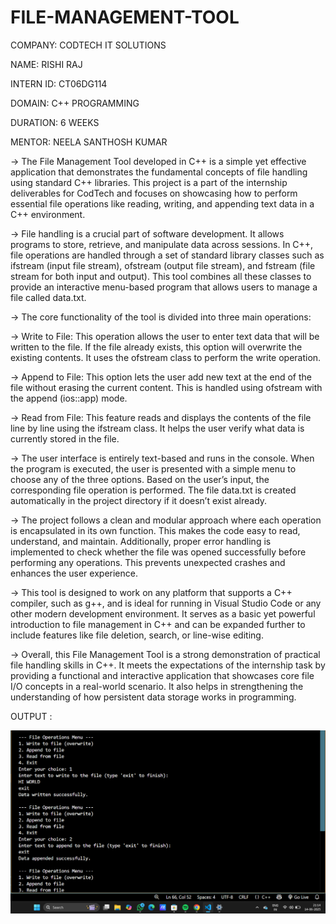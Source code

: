 # FILE-MANAGEMENT-TOOL

COMPANY: CODTECH IT SOLUTIONS

NAME: RISHI RAJ

INTERN ID: CT06DG114

DOMAIN: C++ PROGRAMMING

DURATION: 6 WEEKS

MENTOR: NEELA SANTHOSH KUMAR

-> The File Management Tool developed in C++ is a simple yet effective application that demonstrates the fundamental concepts of file handling using standard C++ libraries. This project is a     part of the internship deliverables for CodTech and focuses on showcasing how to perform essential file operations like reading, writing, and appending text data in a C++ environment.

-> File handling is a crucial part of software development. It allows programs to store, retrieve, and manipulate data across sessions. In C++, file operations are handled through a set of       standard library classes such as ifstream (input file stream), ofstream (output file stream), and fstream (file stream for both input and output). This tool combines all these classes to      provide an interactive menu-based program that allows users to manage a file called data.txt.

-> The core functionality of the tool is divided into three main operations:

-> Write to File: This operation allows the user to enter text data that will be written to the file. If the file already exists, this option will overwrite the existing contents. It uses the    ofstream class to perform the write operation.

-> Append to File: This option lets the user add new text at the end of the file without erasing the current content. This is handled using ofstream with the append (ios::app) mode.

-> Read from File: This feature reads and displays the contents of the file line by line using the ifstream class. It helps the user verify what data is currently stored in the file.

-> The user interface is entirely text-based and runs in the console. When the program is executed, the user is presented with a simple menu to choose any of the three options. Based on the      user’s input, the corresponding file operation is performed. The file data.txt is created automatically in the project directory if it doesn’t exist already.

-> The project follows a clean and modular approach where each operation is encapsulated in its own function. This makes the code easy to read, understand, and maintain. Additionally, proper     error handling is implemented to check whether the file was opened successfully before performing any operations. This prevents unexpected crashes and enhances the user experience.

-> This tool is designed to work on any platform that supports a C++ compiler, such as g++, and is ideal for running in Visual Studio Code or any other modern development environment. It         serves as a basic yet powerful introduction to file management in C++ and can be expanded further to include features like file deletion, search, or line-wise editing.

-> Overall, this File Management Tool is a strong demonstration of practical file handling skills in C++. It meets the expectations of the internship task by providing a functional and           interactive application that showcases core file I/O concepts in a real-world scenario. It also helps in strengthening the understanding of how persistent data storage works in programming.

OUTPUT :

![image](https://github.com/Rishirajyadav-rry/File-Management-Tool/blob/main/img1.png)
